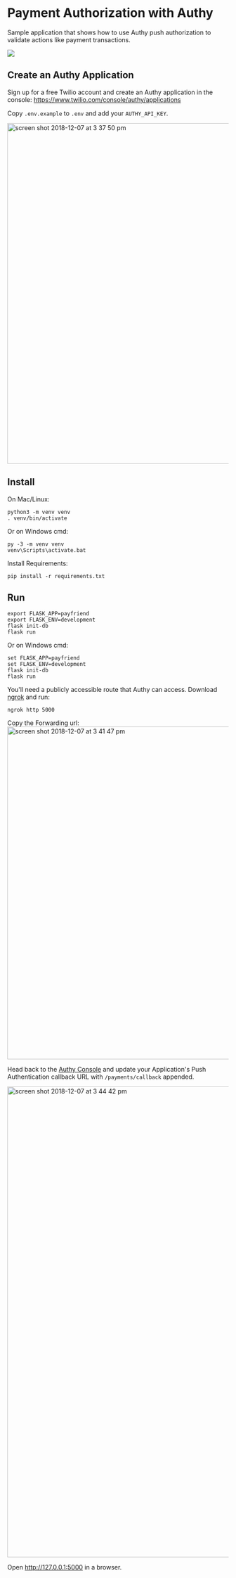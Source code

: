 # Payment Authorization with Authy

Sample application that shows how to use Authy push authorization to validate actions like payment transactions.

![](https://s3-us-west-1.amazonaws.com/krobinson.me/files/payfriend.gif)

## Create an Authy Application

Sign up for a free Twilio account and create an Authy application in the  console:
https://www.twilio.com/console/authy/applications

Copy `.env.example` to `.env` and add your `AUTHY_API_KEY`.

<img width="775" alt="screen shot 2018-12-07 at 3 37 50 pm" src="https://user-images.githubusercontent.com/3673341/49674022-16a6ac80-fa36-11e8-9d28-fb7c8d9d62a1.png">

## Install

On Mac/Linux:

    python3 -m venv venv
    . venv/bin/activate

Or on Windows cmd:

    py -3 -m venv venv
    venv\Scripts\activate.bat

Install Requirements:

    pip install -r requirements.txt

## Run

    export FLASK_APP=payfriend
    export FLASK_ENV=development
    flask init-db
    flask run

Or on Windows cmd:

    set FLASK_APP=payfriend
    set FLASK_ENV=development
    flask init-db
    flask run


You'll need a publicly accessible route that Authy can access. Download [ngrok](https://ngrok.com/) and run:

    ngrok http 5000

Copy the Forwarding url:
<img width="757" alt="screen shot 2018-12-07 at 3 41 47 pm" src="https://user-images.githubusercontent.com/3673341/49674178-a3516a80-fa36-11e8-9b36-ddb7726e896e.png">

Head back to the [Authy Console](https://www.twilio.com/console/authy/applications) and update your Application's Push Authentication callback URL with `/payments/callback` appended.

<img width="1071" alt="screen shot 2018-12-07 at 3 44 42 pm" src="https://user-images.githubusercontent.com/3673341/49674279-0c38e280-fa37-11e8-910f-9ca15b27309e.png">

Open http://127.0.0.1:5000 in a browser.
